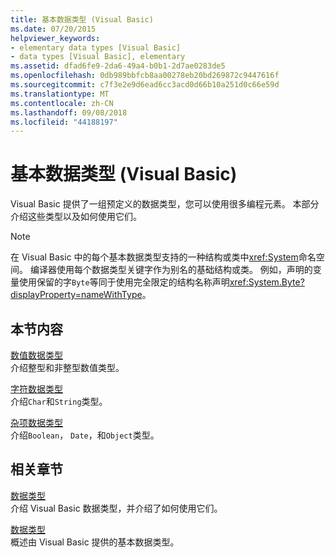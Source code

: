 ```yaml
---
title: 基本数据类型 (Visual Basic)
ms.date: 07/20/2015
helpviewer_keywords:
- elementary data types [Visual Basic]
- data types [Visual Basic], elementary
ms.assetid: dfad6fe9-2da6-49a4-b0b1-2d7ae0283de5
ms.openlocfilehash: 0db989bbfcb8aa00278eb20bd269872c9447616f
ms.sourcegitcommit: c7f3e2e9d6ead6cc3acd0d66b10a251d0c66e59d
ms.translationtype: MT
ms.contentlocale: zh-CN
ms.lasthandoff: 09/08/2018
ms.locfileid: "44188197"
---
```

# <a name="elementary-data-types-visual-basic"></a>基本数据类型 (Visual Basic)
Visual Basic 提供了一组预定义的数据类型，您可以使用很多编程元素。 本部分介绍这些类型以及如何使用它们。  
  
> [!NOTE]
>  在 Visual Basic 中的每个基本数据类型支持的一种结构或类中<xref:System>命名空间。 编译器使用每个数据类型关键字作为别名的基础结构或类。 例如，声明的变量使用保留的字`Byte`等同于使用完全限定的结构名称声明<xref:System.Byte?displayProperty=nameWithType>。  
  
## <a name="in-this-section"></a>本节内容  
 [数值数据类型](../../../../visual-basic/programming-guide/language-features/data-types/numeric-data-types.md)  
 介绍整型和非整型数值类型。  
  
 [字符数据类型](../../../../visual-basic/programming-guide/language-features/data-types/character-data-types.md)  
 介绍`Char`和`String`类型。  
  
 [杂项数据类型](../../../../visual-basic/programming-guide/language-features/data-types/miscellaneous-data-types.md)  
 介绍`Boolean`， `Date`，和`Object`类型。  
  
## <a name="related-sections"></a>相关章节  
 [数据类型](../../../../visual-basic/programming-guide/language-features/data-types/index.md)  
 介绍 Visual Basic 数据类型，并介绍了如何使用它们。  
  
 [数据类型](../../../../visual-basic/language-reference/data-types/index.md)  
 概述由 Visual Basic 提供的基本数据类型。
